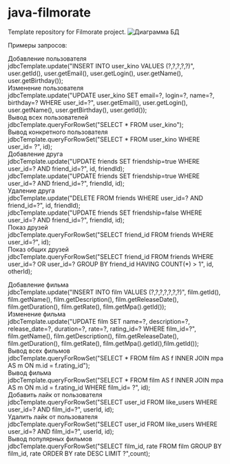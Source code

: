 # java-filmorate
Template repository for Filmorate project.
![Диаграмма БД](https://user-images.githubusercontent.com/108830655/209577613-c1e88940-a2c1-4218-ac4f-55f4489485fb.png)

Примеры запросов:

Добавление пользователя  
jdbcTemplate.update("INSERT INTO user_kino VALUES (?,?,?,?,?)", user.getId(), user.getEmail(), user.getLogin(), user.getName(), user.getBirthday());  
Изменение пользователя  
jdbcTemplate.update("UPDATE user_kino SET email=?, login=?, name=?, birthday=? WHERE user_id=?", user.getEmail(), user.getLogin(), user.getName(), user.getBirthday(), user.getId());  
Вывод всех пользователей  
jdbcTemplate.queryForRowSet("SELECT * FROM user_kino");  
Вывод конкретного пользователя  
jdbcTemplate.queryForRowSet("SELECT * FROM user_kino WHERE user_id= ?", id);  
Добавление друга  
jdbcTemplate.update("UPDATE friends SET friendship=true WHERE user_id=? AND friend_id=?", id, friendId);  
jdbcTemplate.update("UPDATE friends SET friendship=true WHERE user_id=? AND friend_id=?", friendId, id);  
Удаление друга  
jdbcTemplate.update("DELETE FROM friends WHERE user_id=? AND friend_id=?", id, friendId);  
jdbcTemplate.update("UPDATE friends SET friendship=false WHERE user_id=? AND friend_id=?", friendId, id);  
Показ друзей  
jdbcTemplate.queryForRowSet("SELECT friend_id FROM friends WHERE user_id=?", id);  
Показ общих друзей  
jdbcTemplate.queryForRowSet("SELECT friend_id FROM friends WHERE user_id=? OR user_id=? GROUP BY friend_id HAVING COUNT(*) > 1", id, otherId);  
  
Добавление фильма  
jdbcTemplate.update("INSERT INTO film VALUES (?,?,?,?,?,?,?)", film.getId(), film.getName(), film.getDescription(), film.getReleaseDate(), film.getDuration(), film.getRate(), film.getMpa().getId());  
Изменение фильма  
jdbcTemplate.update("UPDATE film SET name=?, description=?, release_date=?, duration=?, rate=?, rating_id=? WHERE film_id=?", film.getName(), film.getDescription(), film.getReleaseDate(), film.getDuration(), film.getRate(), film.getMpa().getId(),film.getId());  
Вывод всех фильмов  
jdbcTemplate.queryForRowSet("SELECT * FROM film AS f INNER JOIN mpa AS m ON m.id = f.rating_id");  
Вывод фильма  
jdbcTemplate.queryForRowSet("SELECT * FROM film AS f INNER JOIN mpa AS m ON m.id = f.rating_id WHERE film_id= ?", id);  
Добавить лайк от пользователя  
jdbcTemplate.queryForRowSet("SELECT user_id FROM like_users WHERE user_id=? AND film_id=?", userId, id);  
Удалить лайк от пользователя  
jdbcTemplate.queryForRowSet("SELECT user_id FROM like_users WHERE user_id=? AND film_id=?", userId, id);  
Вывод популярных фильмов  
jdbcTemplate.queryForRowSet("SELECT film_id, rate FROM film GROUP BY film_id, rate ORDER BY rate DESC LIMIT ?",count);  

